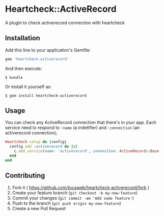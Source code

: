# Heartcheck::ActiveRecord

A plugin to check activerecord connection with heartcheck

## Installation

Add this line to your application's Gemfile:

```ruby
gem 'heartcheck-activerecord'
```

And then execute:

    $ bundle

Or install it yourself as:

    $ gem install heartcheck-activerecord

## Usage

You can check any ActiveRecord connection that there's in your app.
Each service need to respond to `:name` (a indetifier) and `:connection` (an activerecord connection);

```ruby
Heartcheck.setup do |config|
  config.add :activerecord do |c|
    c.add_service(name: 'activerecord', connection: ActiveRecord::Base.connection)
  end
end
```

## Contributing

1. Fork it ( https://github.com/locaweb/heartcheck-activerecord/fork )
2. Create your feature branch (`git checkout -b my-new-feature`)
3. Commit your changes (`git commit -am 'Add some feature'`)
4. Push to the branch (`git push origin my-new-feature`)
5. Create a new Pull Request
